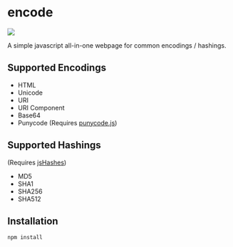 # encode
[![](https://david-dm.org/soruly/encode/status.svg)](https://david-dm.org/soruly/encode)

A simple javascript all-in-one webpage for common encodings / hashings.  

## Supported Encodings
- HTML
- Unicode
- URI
- URI Component
- Base64
- Punycode (Requires [punycode.js](https://github.com/bestiejs/punycode.js))

## Supported Hashings
(Requires [jsHashes](https://github.com/h2non/jshashes))
- MD5
- SHA1
- SHA256
- SHA512

## Installation
```bash
npm install
```
